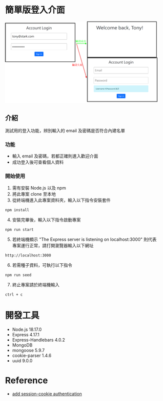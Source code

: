 # 簡單版登入介面
![Login page about user authorization](./public/image/index.png)

## 介紹
測試用的登入功能，辨別輸入的 email 及密碼是否符合內建名單

### 功能
- 輸入 email 及密碼，若都正確則進入歡迎介面
- 成功登入後可查看個人資料

### 開始使用
1. 需有安裝 Node.js 以及 npm
2. 將此專案 clone 至本地
3. 從終端機進入此專案資料夾，輸入以下指令安裝套件
```
npm install
```
4. 安裝完畢後，輸入以下指令啟動專案
```
npm run start
```
5. 若終端機顯示 "The Express server is listening on localhost:3000" 則代表專案運行正常，請打開瀏覽器輸入以下網址
```
http://localhost:3000
```
6. 若需種子資料，可執行以下指令
```
npm run seed
```
7. 終止專案請於終端機輸入
```
ctrl + c
```
# 開發工具
- Node.js 18.17.0
- Express 4.17.1
- Express-Handlebars 4.0.2
- MongoDB
- mongoose 5.9.7
- cookie-parser 1.4.6
- uuid 9.0.0

# Reference
- [add session-cookie authentication](https://www.sohamkamani.com/nodejs/session-cookie-authentication/) 